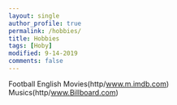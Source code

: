 ```yaml
---
layout: single
author_profile: true
permalink: /hobbies/
title: Hobbies
tags: [Hoby]
modified: 9-14-2019
comments: false
---
```



Football
English
Movies(http/www.m.imdb.com)
Musics(http/www.Billboard.com)
